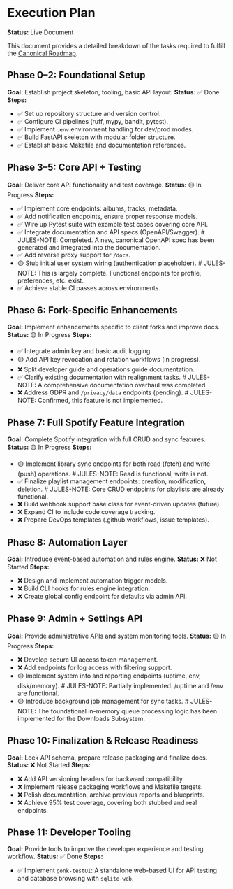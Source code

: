 # Execution Plan

**Status:** Live Document

This document provides a detailed breakdown of the tasks required to fulfill the [Canonical Roadmap](./ROADMAP.md).

## Phase 0–2: Foundational Setup
**Goal:** Establish project skeleton, tooling, basic API layout.
**Status:** ✅ Done
**Steps:**
- ✅ Set up repository structure and version control.
- ✅ Configure CI pipelines (ruff, mypy, bandit, pytest).
- ✅ Implement `.env` environment handling for dev/prod modes.
- ✅ Build FastAPI skeleton with modular folder structure.
- ✅ Establish basic Makefile and documentation references.

## Phase 3–5: Core API + Testing
**Goal:** Deliver core API functionality and test coverage.
**Status:** 🟡 In Progress
**Steps:**
- ✅ Implement core endpoints: albums, tracks, metadata.
- ✅ Add notification endpoints, ensure proper response models.
- ✅ Wire up Pytest suite with example test cases covering core API.
- ✅ Integrate documentation and API specs (OpenAPI/Swagger). # JULES-NOTE: Completed. A new, canonical OpenAPI spec has been generated and integrated into the documentation.
- ✅ Add reverse proxy support for `/docs`.
- 🟡 Stub initial user system wiring (authentication placeholder). # JULES-NOTE: This is largely complete. Functional endpoints for profile, preferences, etc. exist.
- ✅ Achieve stable CI passes across environments.

## Phase 6: Fork-Specific Enhancements
**Goal:** Implement enhancements specific to client forks and improve docs.
**Status:** 🟡 In Progress
**Steps:**
- ✅ Integrate admin key and basic audit logging.
- 🟡 Add API key revocation and rotation workflows (in progress).
- ❌ Split developer guide and operations guide documentation.
- ✅ Clarify existing documentation with realignment tasks. # JULES-NOTE: A comprehensive documentation overhaul was completed.
- ❌ Address GDPR and `/privacy/data` endpoints (pending). # JULES-NOTE: Confirmed, this feature is not implemented.

## Phase 7: Full Spotify Feature Integration
**Goal:** Complete Spotify integration with full CRUD and sync features.
**Status:** 🟡 In Progress
**Steps:**
- 🟡 Implement library sync endpoints for both read (fetch) and write (push) operations. # JULES-NOTE: Read is functional, write is not.
- ✅ Finalize playlist management endpoints: creation, modification, deletion. # JULES-NOTE: Core CRUD endpoints for playlists are already functional.
- ❌ Build webhook support base class for event-driven updates (future).
- ❌ Expand CI to include code coverage tracking.
- ❌ Prepare DevOps templates (.github workflows, issue templates).

## Phase 8: Automation Layer
**Goal:** Introduce event-based automation and rules engine.
**Status:** ❌ Not Started
**Steps:**
- ❌ Design and implement automation trigger models.
- ❌ Build CLI hooks for rules engine integration.
- ❌ Create global config endpoint for defaults via admin API.

## Phase 9: Admin + Settings API
**Goal:** Provide administrative APIs and system monitoring tools.
**Status:** 🟡 In Progress
**Steps:**
- ❌ Develop secure UI access token management.
- ❌ Add endpoints for log access with filtering support.
- 🟡 Implement system info and reporting endpoints (uptime, env, disk/memory). # JULES-NOTE: Partially implemented. /uptime and /env are functional.
- 🟡 Introduce background job management for sync tasks. # JULES-NOTE: The foundational in-memory queue processing logic has been implemented for the Downloads Subsystem.

## Phase 10: Finalization & Release Readiness
**Goal:** Lock API schema, prepare release packaging and finalize docs.
**Status:** ❌ Not Started
**Steps:**
- ❌ Add API versioning headers for backward compatibility.
- ❌ Implement release packaging workflows and Makefile targets.
- ❌ Polish documentation, archive previous reports and blueprints.
- ❌ Achieve 95% test coverage, covering both stubbed and real endpoints.

## Phase 11: Developer Tooling
**Goal:** Provide tools to improve the developer experience and testing workflow.
**Status:** ✅ Done
**Steps:**
- ✅ Implement `gonk-testUI`: A standalone web-based UI for API testing and database browsing with `sqlite-web`.
